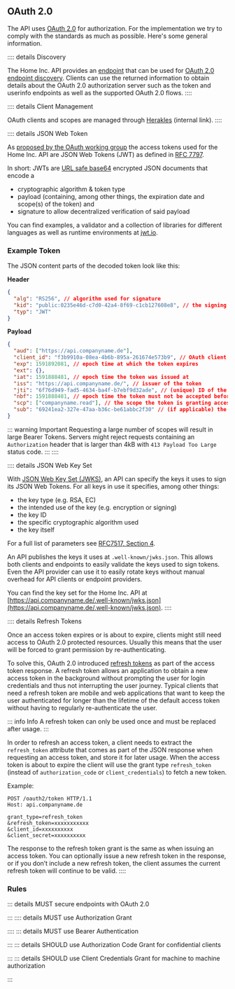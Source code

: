## OAuth 2.0

The API uses [OAuth 2.0](https://oauth.net/2/) for authorization.
For the implementation we try to comply with the standards as much as possible.
Here's some general information.

:::: details Discovery

The Home Inc. API provides an [endpoint](https://api.companyname.de/.well-known/openid-configuration) that can be used for [OAuth 2.0 endpoint discovery](https://tools.ietf.org/html/draft-ietf-oauth-discovery-06).
Clients can use the returned information to obtain details about the OAuth 2.0 authorization server such as the token and userinfo endpoints as well as the supported OAuth 2.0 flows.
::::

:::: details Client Management

OAuth clients and scopes are managed through [Herakles](https://olymp.live.shozu.cloud.companyname.de/#/herakles/) (internal link).
::::

:::: details JSON Web Token

As [proposed by the OAuth working group](https://tools.ietf.org/html/draft-ietf-oauth-access-token-jwt-07) the access tokens used for the Home Inc. API are JSON Web Tokens (JWT) as defined in [RFC 7797](https://tools.ietf.org/html/rfc7797).

In short: JWTs are [URL safe base64](https://tools.ietf.org/html/rfc4648#section-5) encrypted JSON documents that encode a

- cryptographic algorithm & token type
- payload (containing, among other things, the expiration date and scope(s) of the token) and
- signature to allow decentralized verification of said payload

You can find examples, a validator and a collection of libraries for different languages as well as runtime environments at [jwt.io](https://jwt.io/).

### Example Token

The JSON content parts of the decoded token look like this:

**Header**

```json
{
  "alg": "RS256", // algorithm used for signature
  "kid": "public:0235e46d-c7d0-42a4-8f69-c1cb127608e8", // the signing key id
  "typ": "JWT"
}
```

**Payload**

```json
{
  "aud": ["https://api.companyname.de"],
  "client_id": "f3b9910a-08ea-4b6b-895a-261674e573b9", // OAuth client ID that requested the token
  "exp": 1591892081, // epoch time at which the token expires
  "ext": {},
  "iat": 1591888481, // epoch time the token was issued at
  "iss": "https://api.companyname.de/", // issuer of the token
  "jti": "6f76d949-fad5-4634-ba4f-b7ebf9d32ade", // (unique) ID of the token itself
  "nbf": 1591888481, // epoch time the token must not be accepted before
  "scp": ["companyname.read"], // the scope the token is granting access to
  "sub": "69241ea2-327e-47aa-b36c-be61abbc2f30" // (if applicable) the subject of the token, in this case a customer identified by it's customerId
}
```

::: warning Important
Requesting a large number of scopes will result in large Bearer Tokens. Servers might reject requests containing an `Authorization` header that is larger than 4kB with `413 Payload Too Large` status code.
:::
::::

:::: details JSON Web Key Set

With [JSON Web Key Set (JWKS)](https://tools.ietf.org/html/rfc7517), an API can specify the keys it uses to sign its JSON Web Tokens.
For all keys in use it specifies, among other things:

- the key type (e.g. RSA, EC)
- the intended use of the key (e.g. encryption or signing)
- the key ID
- the specific cryptographic algorithm used
- the key itself

For a full list of parameters see [RFC7517, Section 4](https://tools.ietf.org/html/rfc7517#section-4).

An API publishes the keys it uses at `.well-known/jwks.json`.
This allows both clients and endpoints to easily validate the keys used to sign tokens.
Even the API provider can use it to easily rotate keys without manual overhead for API clients or endpoint providers.

You can find the key set for the Home Inc. API at [https://api.companyname.de/.well-known/jwks.json](https://api.companyname.de/.well-known/jwks.json).
::::

:::: details Refresh Tokens

Once an access token expires or is about to expire, clients might still need access to OAuth 2.0 protected resources.
Usually this means that the user will be forced to grant permission by re-authenticating.

To solve this, OAuth 2.0 introduced [refresh tokens](https://tools.ietf.org/html/rfc6749#section-1.5) as part of the access token response.
A refresh token allows an application to obtain a new access token in the background without prompting the user for login credentials and thus not interrupting the user journey.
Typical clients that need a refresh token are mobile and web applications that want to keep the user authenticated for longer than the lifetime of the default access token without having to regularly re-authenticate the user.

::: info Info
A refresh token can only be used once and must be replaced after usage.
:::

In order to refresh an access token, a client needs to extract the `refresh_token` attribute that comes as part of the JSON response when requesting an access token, and store it for later usage.
When the access token is about to expire the client will use the grant type `refresh_token` (instead of `authorization_code` or `client_credentials`) to fetch a new token.

Example:

```http request
POST /oauth2/token HTTP/1.1
Host: api.companyname.de

grant_type=refresh_token
&refresh_token=xxxxxxxxxxx
&client_id=xxxxxxxxxx
&client_secret=xxxxxxxxxx
```

The response to the refresh token grant is the same as when issuing an access token. You can optionally issue a new refresh token in the response, or if you don’t include a new refresh token, the client assumes the current refresh token will continue to be valid.
::::
### Rules
::: details <Badge type="danger">MUST</Badge> secure endpoints with OAuth 2.0
<!--@include: ./rules/must-secure-endpoints-with-oauth2.md-->
:::
:::: details <Badge type="danger">MUST</Badge> use Authorization Grant
<!--@include: ./rules/must-use-authorization-grant.md-->
::::
::: details <Badge type="danger">MUST</Badge> use Bearer Authentication
<!--@include: ./rules/must-use-bearer-authentication.md-->
:::
::: details <Badge type="warning">SHOULD</Badge> use Authorization Code Grant for confidential clients
<!--@include: ./rules/should-use-authorization-code-grant-for-confidential-clients.md-->
:::
::: details <Badge type="warning">SHOULD</Badge> use Client Credentials Grant for machine to machine authorization
<!--@include: ./rules/should-use-client-credentials-grant-for-machine-to-machine-authorization.md-->
:::
